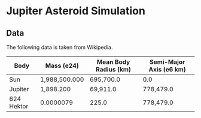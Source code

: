 # Jupiter Asteroid Simulation
## Data
The following data is taken from Wikipedia.
<!-- TODO: check if NASA's or spacereference.org has different data -->
| Body       | Mass (e24)    | Mean Body Radius (km) | Semi-Major Axis (e6 km) |
| ---------- | ------------- | --------------------- | ----------------------- |
| Sun        | 1,988,500.000 | 695,700.0             | 0.0                     |
| Jupiter    | 1,898.200     | 69,911.0              | 778,479.0               |
| 624 Hektor | 0.0000079     | 225.0                 | 778,479.0               |